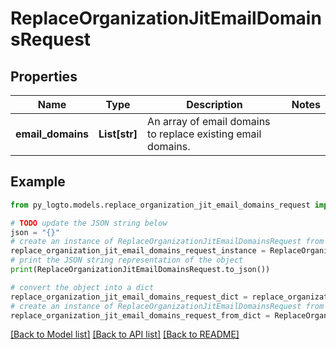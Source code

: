 # ReplaceOrganizationJitEmailDomainsRequest


## Properties

Name | Type | Description | Notes
------------ | ------------- | ------------- | -------------
**email_domains** | **List[str]** | An array of email domains to replace existing email domains. | 

## Example

```python
from py_logto.models.replace_organization_jit_email_domains_request import ReplaceOrganizationJitEmailDomainsRequest

# TODO update the JSON string below
json = "{}"
# create an instance of ReplaceOrganizationJitEmailDomainsRequest from a JSON string
replace_organization_jit_email_domains_request_instance = ReplaceOrganizationJitEmailDomainsRequest.from_json(json)
# print the JSON string representation of the object
print(ReplaceOrganizationJitEmailDomainsRequest.to_json())

# convert the object into a dict
replace_organization_jit_email_domains_request_dict = replace_organization_jit_email_domains_request_instance.to_dict()
# create an instance of ReplaceOrganizationJitEmailDomainsRequest from a dict
replace_organization_jit_email_domains_request_from_dict = ReplaceOrganizationJitEmailDomainsRequest.from_dict(replace_organization_jit_email_domains_request_dict)
```
[[Back to Model list]](../README.md#documentation-for-models) [[Back to API list]](../README.md#documentation-for-api-endpoints) [[Back to README]](../README.md)


